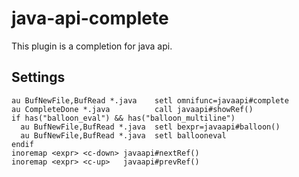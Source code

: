 java-api-complete
=============
This plugin is a completion for java api.

Settings
--------

    au BufNewFile,BufRead *.java    setl omnifunc=javaapi#complete
    au CompleteDone *.java          call javaapi#showRef()
    if has("balloon_eval") && has("balloon_multiline") 
      au BufNewFile,BufRead *.java  setl bexpr=javaapi#balloon()
      au BufNewFile,BufRead *.java  setl ballooneval
    endif
    inoremap <expr> <c-down> javaapi#nextRef()
    inoremap <expr> <c-up>   javaapi#prevRef()

